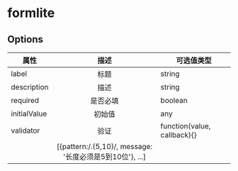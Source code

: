 ﻿# formlite

## Options

属性|描述|可选值类型
-|:-:|-
label|标题|string
description|描述|string
required|是否必填|boolean
initialValue|初始值|any
validator|验证|function(value, callback){}
||[{pattern:/.{5,10}/, message: '长度必须是5到10位'}, ...]
